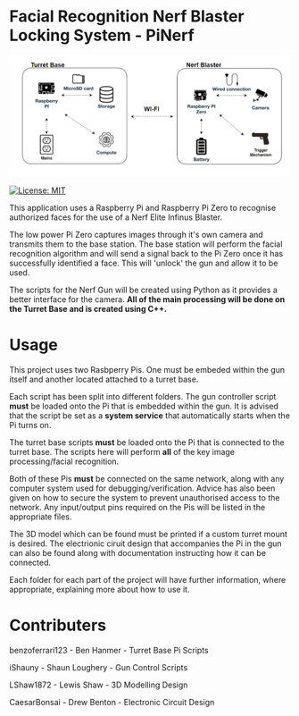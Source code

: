 # Facial Recognition Nerf Blaster Locking System - PiNerf

![PiNerf System](/Documentation/pinerf.png)

[![License: MIT](https://img.shields.io/badge/License-MIT-yellow.svg)](https://opensource.org/licenses/MIT)

This application uses a Raspberry Pi and Raspberry Pi Zero to recognise authorized faces for the use of a Nerf Elite Infinus Blaster.

The low power Pi Zero captures images through it's own camera and transmits them to the base station. The base station will perform the facial recognition algorithm and will send a signal back to the Pi Zero once it has successfully identified a face. This will 'unlock' the gun and allow it to be used.

The scripts for the Nerf Gun will be created using Python as it provides a better interface for the camera. **All of the main processing will be done on the Turret Base and is created using C++.**

# Usage
This project uses two Rasbperry Pis. One must be embeded within the gun itself and another located attached to a turret base.

Each script has been split into different folders. The gun controller script **must** be loaded onto the Pi that is embedded within the gun. It is advised that the script be set as a **system service** that automatically starts when the Pi turns on.

The turret base scripts **must** be loaded onto the Pi that is connected to the turret base. The scripts here will perform **all** of the key image processing/facial recognition.

Both of these Pis **must** be connected on the same network, along with any computer system used for debugging/verification. Advice has also been given on how to secure the system to prevent unauthorised access to the network. Any input/output pins required on the Pis will be listed in the appropriate files.

The 3D model which can be found must be printed if a custom turret mount is desired. The electrionic ciruit design that accompanies the Pi in the gun can also be found along with documentation instructing how it can be connected.

Each folder for each part of the project will have further information, where appropriate, explaining more about how to use it.

# Contributers
benzoferrari123 - Ben Hanmer - Turret Base Pi Scripts

iShauny - Shaun Loughery - Gun Control Scripts

LShaw1872 - Lewis Shaw - 3D Modelling Design

CaesarBonsai - Drew Benton - Electronic Circuit Design

